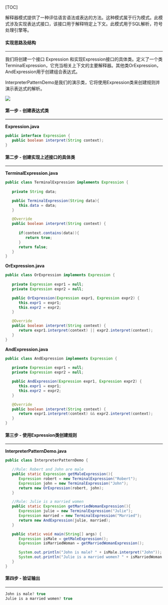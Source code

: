 [TOC]

解释器模式提供了一种评估语言语法或表达的方法。这种模式属于行为模式。此模式涉及实现表达式接口，该接口用于解释特定上下文。此模式用于SQL解析，符号处理引擎等。

####  实现思路及结构

---

我们将创建一个接口 Expression 和实现Expression接口的具体类。定义了一个类TerminalExpression，它充当相关上下文的主要解释器。其他类OrExpression，AndExpression用于创建组合表达式。

InterpreterPatternDemo是我们的演示类，它将使用Expression类来创建规则并演示表达式的解析。

![](/projects/java_design_pattern/15787fe364d2551c.png)

####  第一步 - 创建表达式类

---

**Expression.java**

```java
public interface Expression {
   public boolean interpret(String context);
}
```

####  第二步 - 创建实现上述接口的具体类

---

**TerminalExpression.java**

```java
public class TerminalExpression implements Expression {
	
   private String data;

   public TerminalExpression(String data){
      this.data = data; 
   }

   @Override
   public boolean interpret(String context) {
   
      if(context.contains(data)){
         return true;
      }
      return false;
   }
}
```

**OrExpression.java**

```java
public class OrExpression implements Expression {
	 
   private Expression expr1 = null;
   private Expression expr2 = null;

   public OrExpression(Expression expr1, Expression expr2) { 
      this.expr1 = expr1;
      this.expr2 = expr2;
   }

   @Override
   public boolean interpret(String context) {		
      return expr1.interpret(context) || expr2.interpret(context);
   }
}
```

**AndExpression.java**

```java
public class AndExpression implements Expression {
	 
   private Expression expr1 = null;
   private Expression expr2 = null;

   public AndExpression(Expression expr1, Expression expr2) { 
      this.expr1 = expr1;
      this.expr2 = expr2;
   }

   @Override
   public boolean interpret(String context) {		
      return expr1.interpret(context) && expr2.interpret(context);
   }
}
```

#### 第三步 - 使用Expression类创建规则

---

**InterpreterPatternDemo.java**

```java
public class InterpreterPatternDemo {

   //Rule: Robert and John are male
   public static Expression getMaleExpression(){
      Expression robert = new TerminalExpression("Robert");
      Expression john = new TerminalExpression("John");
      return new OrExpression(robert, john);		
   }

   //Rule: Julie is a married women
   public static Expression getMarriedWomanExpression(){
      Expression julie = new TerminalExpression("Julie");
      Expression married = new TerminalExpression("Married");
      return new AndExpression(julie, married);		
   }

   public static void main(String[] args) {
      Expression isMale = getMaleExpression();
      Expression isMarriedWoman = getMarriedWomanExpression();

      System.out.println("John is male? " + isMale.interpret("John"));
      System.out.println("Julie is a married women? " + isMarriedWoman.interpret("Married Julie"));
   }
}
```

#### 第四步 - 验证输出

---

```java
John is male? true
Julie is a married women? true
```

